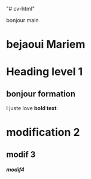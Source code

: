 "# cv-html" 


bonjour main
# bejaoui Mariem 
# Heading level 1 
## bonjour formation 

I juste love **bold text**.

# modification 2
## modif 3

##### modif4